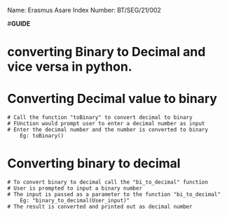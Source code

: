 Name: Erasmus Asare 
Index Number: BT/SEG/21/002


#**GUIDE**
# converting Binary to Decimal and vice versa in python.

# Converting Decimal value to binary
    # Call the function "toBinary" to convert decimal to binary
    # FUnction would prompt user to enter a decimal number as input
    # Enter the decimal number and the number is converted to binary
        Eg: toBinary()
    
# Converting binary to decimal
    # To convert binary to decimal call the "bi_to_decimal" function
    # User is prompted to input a binary number
    # The input is passed as a parameter to the function "bi_to_decimal" 
        Eg: "binary_to_decimal(User_input)"
    # The result is converted and printed out as decimal number